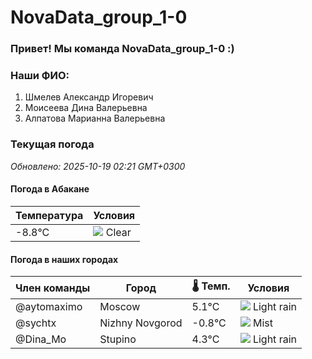 # NovaData_group_1-0
### Привет! Мы команда NovaData_group_1-0 :)

### Наши ФИО:
1. Шмелев Александр Игоревич
2. Моисеева Дина Валерьевна
3. Алпатова Марианна Валерьевна

### Текущая погода
<!-- WEATHER:START -->
_Обновлено: 2025-10-19 02:21 GMT+0300_

#### Погода в Абакане

| Температура | Условия |
|-------------|----------|
| -8.8°C     | ![](https://cdn.weatherapi.com/weather/64x64/night/113.png) Clear |

#### Погода в наших городах

| Член команды  | Город               | 🌡️ Темп.  | Условия          |
|---------------|---------------------|-----------|--------------------|
| @aytomaximo    | Moscow              |    5.1°C | ![](https://cdn.weatherapi.com/weather/64x64/night/296.png) Light rain   |
| @sychtx        | Nizhny Novgorod     |   -0.8°C | ![](https://cdn.weatherapi.com/weather/64x64/night/143.png) Mist         |
| @Dina_Mo       | Stupino             |    4.3°C | ![](https://cdn.weatherapi.com/weather/64x64/night/296.png) Light rain   |

<!-- WEATHER:END -->
